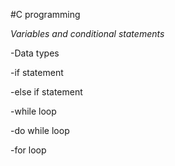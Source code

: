 #C programming

*Variables and conditional statements*

-Data types

-if statement

-else if statement

-while loop

-do while loop

-for loop
